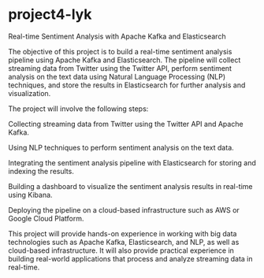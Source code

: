 # project4-lyk

Real-time Sentiment Analysis with Apache Kafka and Elasticsearch

The objective of this project is to build a real-time sentiment analysis pipeline using Apache Kafka and Elasticsearch. The pipeline will collect streaming data from Twitter using the Twitter API, perform sentiment analysis on the text data using Natural Language Processing (NLP) techniques, and store the results in Elasticsearch for further analysis and visualization.

The project will involve the following steps:

Collecting streaming data from Twitter using the Twitter API and Apache Kafka.

Using NLP techniques to perform sentiment analysis on the text data.

Integrating the sentiment analysis pipeline with Elasticsearch for storing and indexing the results.

Building a dashboard to visualize the sentiment analysis results in real-time using Kibana.

Deploying the pipeline on a cloud-based infrastructure such as AWS or Google Cloud Platform.

This project will provide hands-on experience in working with big data technologies such as Apache Kafka, Elasticsearch, and NLP, as well as cloud-based infrastructure. It will also provide practical experience in building real-world applications that process and analyze streaming data in real-time.
